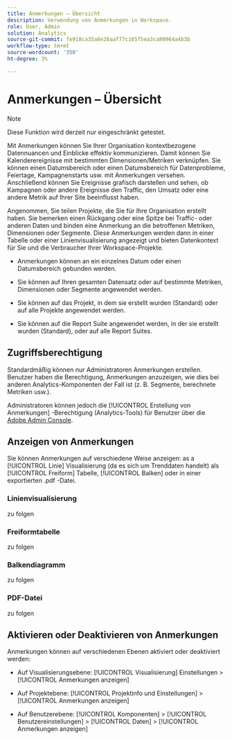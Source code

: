 ```yaml
---
title: Anmerkungen – Übersicht
description: Verwendung von Anmerkungen in Workspace.
role: User, Admin
solution: Analytics
source-git-commit: fe918ca35a8e28aaf77c165f5ea3ca80964a4b3b
workflow-type: tm+mt
source-wordcount: '350'
ht-degree: 3%

---
```


# Anmerkungen – Übersicht

>[!NOTE]
>
>Diese Funktion wird derzeit nur eingeschränkt getestet.

Mit Anmerkungen können Sie Ihrer Organisation kontextbezogene Datennuancen und Einblicke effektiv kommunizieren. Damit können Sie Kalenderereignisse mit bestimmten Dimensionen/Metriken verknüpfen. Sie können einen Datumsbereich oder einen Datumsbereich für Datenprobleme, Feiertage, Kampagnenstarts usw. mit Anmerkungen versehen. Anschließend können Sie Ereignisse grafisch darstellen und sehen, ob Kampagnen oder andere Ereignisse den Traffic, den Umsatz oder eine andere Metrik auf Ihrer Site beeinflusst haben.

Angenommen, Sie teilen Projekte, die Sie für Ihre Organisation erstellt haben. Sie bemerken einen Rückgang oder eine Spitze bei Traffic- oder anderen Daten und binden eine Anmerkung an die betroffenen Metriken, Dimensionen oder Segmente. Diese Anmerkungen werden dann in einer Tabelle oder einer Linienvisualisierung angezeigt und bieten Datenkontext für Sie und die Verbraucher Ihrer Workspace-Projekte.

* Anmerkungen können an ein einzelnes Datum oder einen Datumsbereich gebunden werden.

* Sie können auf Ihren gesamten Datensatz oder auf bestimmte Metriken, Dimensionen oder Segmente angewendet werden.

* Sie können auf das Projekt, in dem sie erstellt wurden (Standard) oder auf alle Projekte angewendet werden.

* Sie können auf die Report Suite angewendet werden, in der sie erstellt wurden (Standard), oder auf alle Report Suites.

## Zugriffsberechtigung

Standardmäßig können nur Administratoren Anmerkungen erstellen. Benutzer haben die Berechtigung, Anmerkungen anzuzeigen, wie dies bei anderen Analytics-Komponenten der Fall ist (z. B. Segmente, berechnete Metriken usw.).

Administratoren können jedoch die [!UICONTROL Erstellung von Anmerkungen] -Berechtigung (Analytics-Tools) für Benutzer über die [Adobe Admin Console](https://experienceleague.adobe.com/docs/analytics/admin/admin-console/permissions/analytics-tools.html?lang=en).

## Anzeigen von Anmerkungen

Sie können Anmerkungen auf verschiedene Weise anzeigen: as a [!UICONTROL Linie] Visualisierung (da es sich um Trenddaten handelt) als [!UICONTROL Freiform] Tabelle, [!UICONTROL Balken] oder in einer exportierten .pdf -Datei.

### Linienvisualisierung

zu folgen

### Freiformtabelle

zu folgen

### Balkendiagramm

zu folgen

### PDF-Datei

zu folgen

## Aktivieren oder Deaktivieren von Anmerkungen

Anmerkungen können auf verschiedenen Ebenen aktiviert oder deaktiviert werden:

* Auf Visualisierungsebene: [!UICONTROL Visualisierung] Einstellungen > [!UICONTROL Anmerkungen anzeigen]

* Auf Projektebene: [!UICONTROL Projektinfo und Einstellungen] > [!UICONTROL Anmerkungen anzeigen]

* Auf Benutzerebene: [!UICONTROL Komponenten] > [!UICONTROL Benutzereinstellungen] > [!UICONTROL Daten] > [!UICONTROL Anmerkungen anzeigen]

